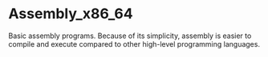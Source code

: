 # Assembly_x86_64

Basic assembly programs. Because of its simplicity, assembly is easier to compile and execute compared to other
high-level programming languages.
